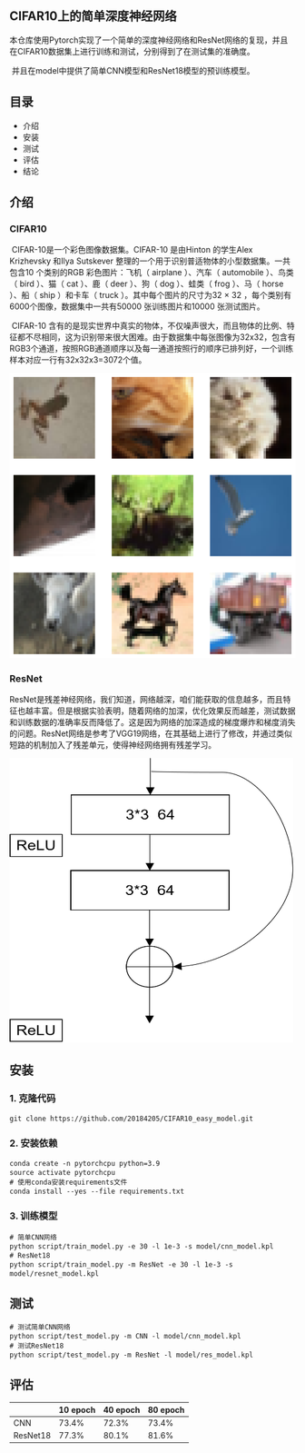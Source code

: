 ## CIFAR10上的简单深度神经网络

​		本仓库使用Pytorch实现了一个简单的深度神经网络和ResNet网络的复现，并且在CIFAR10数据集上进行训练和测试，分别得到了在测试集的准确度。

​		并且在model中提供了简单CNN模型和ResNet18模型的预训练模型。



## 目录

- 介绍
- 安装
- 测试
- 评估
- 结论







## 介绍

### CIFAR10

​		CIFAR-10是一个彩色图像数据集。CIFAR-10 是由Hinton 的学生Alex Krizhevsky 和Ilya Sutskever 整理的一个用于识别普适物体的小型数据集。一共包含10 个类别的RGB 彩色图片：飞机（ airplane ）、汽车（ automobile ）、鸟类（ bird ）、猫（ cat ）、鹿（ deer ）、狗（ dog ）、蛙类（ frog ）、马（ horse ）、船（ ship ）和卡车（ truck ）。其中每个图片的尺寸为32 × 32 ，每个类别有6000个图像，数据集中一共有50000 张训练图片和10000 张测试图片。

​		CIFAR-10 含有的是现实世界中真实的物体，不仅噪声很大，而且物体的比例、特征都不尽相同，这为识别带来很大困难。由于数据集中每张图像为32x32，包含有RGB3个通道，按照RGB通道顺序以及每一通道按照行的顺序已排列好，一个训练样本对应一行有32x32x3=3072个值。

![output](.\picture\output.png)



### ResNet

​		ResNet是残差神经网络，我们知道，网络越深，咱们能获取的信息越多，而且特征也越丰富。但是根据实验表明，随着网络的加深，优化效果反而越差，测试数据和训练数据的准确率反而降低了。这是因为网络的加深造成的梯度爆炸和梯度消失的问题。ResNet网络是参考了VGG19网络，在其基础上进行了修改，并通过类似短路的机制加入了残差单元，使得神经网络拥有残差学习。



<div>
    <img src="picture\image-20221010100438802.png" width=500 height=500>


## 安装

### 1. 克隆代码

```
git clone https://github.com/20184205/CIFAR10_easy_model.git
```



### 2. 安装依赖

```
conda create -n pytorchcpu python=3.9
source activate pytorchcpu
# 使用conda安装requirements文件
conda install --yes --file requirements.txt
```



### 3. 训练模型

```
# 简单CNN网络
python script/train_model.py -e 30 -l 1e-3 -s model/cnn_model.kpl
# ResNet18
python script/train_model.py -m ResNet -e 30 -l 1e-3 -s model/resnet_model.kpl
```



## 测试

```
# 测试简单CNN网络
python script/test_model.py -m CNN -l model/cnn_model.kpl
# 测试ResNet18
python script/test_model.py -m ResNet -l model/res_model.kpl
```



## 评估

|          | 10 epoch | 40 epoch | 80 epoch |
| -------- | -------- | -------- | -------- |
| CNN      | 73.4%    | 72.3%    | 73.4%    |
| ResNet18 | 77.3%    | 80.1%    | 81.6%    |

